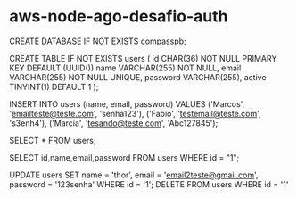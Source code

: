 # aws-node-ago-desafio-auth

CREATE DATABASE IF NOT EXISTS compasspb;

CREATE TABLE IF NOT EXISTS users (
id CHAR(36) NOT NULL PRIMARY KEY DEFAULT (UUID())
name VARCHAR(255) NOT NULL,
email VARCHAR(255) NOT NULL UNIQUE,
password VARCHAR(255),
active TINYINT(1) DEFAULT 1
);

INSERT INTO users (name, email, password) 
VALUES ('Marcos', 'emailteste@teste.com', 'senha123'),
       ('Fabio', 'testemail@teste.com', 's3enh4'),
       ('Marcia', 'tesando@teste.com', 'Abc127845');

SELECT * FROM users;

SELECT id,name,email,password FROM users WHERE id = "1";

UPDATE users SET name = 'thor', email = 'email2teste@gmail.com',  password = '123senha' WHERE id = '1';
DELETE FROM users WHERE id = '1'